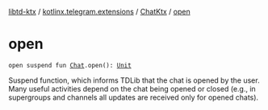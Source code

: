[libtd-ktx](../../index.md) / [kotlinx.telegram.extensions](../index.md) / [ChatKtx](index.md) / [open](./open.md)

# open

`open suspend fun `[`Chat`](https://tdlibx.github.io/td/docs/org/drinkless/td/libcore/telegram/TdApi.Chat.html)`.open(): `[`Unit`](https://kotlinlang.org/api/latest/jvm/stdlib/kotlin/-unit/index.html)

Suspend function, which informs TDLib that the chat is opened by the user. Many useful
activities depend on the chat being opened or closed (e.g., in supergroups and channels all
updates are received only for opened chats).


